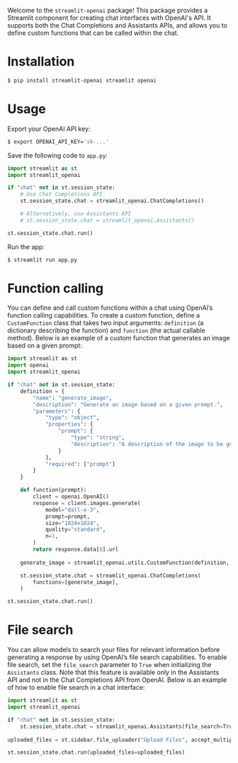 Welcome to the `streamlit-openai` package! This package provides a Streamlit
component for creating chat interfaces with OpenAI's API. It supports both the
Chat Completions and Assistants APIs, and allows you to define custom functions
that can be called within the chat.

# Installation

```sh
$ pip install streamlit-openai streamlit openai
```

# Usage

Export your OpenAI API key:

```sh
$ export OPENAI_API_KEY='sk-...'
```

Save the following code to `app.py`:

```python
import streamlit as st
import streamlit_openai

if "chat" not in st.session_state:
    # Use Chat Completions API
    st.session_state.chat = streamlit_openai.ChatCompletions()

    # Alternatively, use Assistants API
    # st.session_state.chat = streamlit_openai.Assistants()

st.session_state.chat.run()
```

Run the app:

```sh
$ streamlit run app.py
```

# Function calling

You can define and call custom functions within a chat using OpenAI’s function 
calling capabilities. To create a custom function, define a `CustomFunction` 
class that takes two input arguments: `definition` (a dictionary describing 
the function) and `function` (the actual callable method). Below is an example 
of a custom function that generates an image based on a given prompt:

```python
import streamlit as st
import openai
import streamlit_openai

if "chat" not in st.session_state:
    definition = {
        "name": "generate_image",
        "description": "Generate an image based on a given prompt.",
        "parameters": {
            "type": "object",
            "properties": {
                "prompt": {
                    "type": "string",
                    "description": "A description of the image to be generated.",
                }
            },
            "required": ["prompt"]
        }
    }

    def function(prompt):
        client = openai.OpenAI()
        response = client.images.generate(
            model="dall-e-3",
            prompt=prompt,
            size="1024x1024",
            quality="standard",
            n=1,
        )
        return response.data[0].url
    
    generate_image = streamlit_openai.utils.CustomFunction(definition, function)

    st.session_state.chat = streamlit_openai.ChatCompletions(
        functions=[generate_image],
    )

st.session_state.chat.run()
```

# File search

You can allow models to search your files for relevant information before 
generating a response by using OpenAI’s file search capabilities. To enable 
file search, set the `file_search` parameter to `True` when initializing the 
`Assistants` class. Note that this feature is available only in the Assistants 
API and not in the Chat Completions API from OpenAI. Below is an example of
how to enable file search in a chat interface:

```python
import streamlit as st
import streamlit_openai

if "chat" not in st.session_state:
    st.session_state.chat = streamlit_openai.Assistants(file_search=True)
    
uploaded_files = st.sidebar.file_uploader("Upload Files", accept_multiple_files=True)

st.session_state.chat.run(uploaded_files=uploaded_files)
```